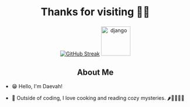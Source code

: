 <!--
**dmt94/dmt94** is a ✨ _special_ ✨ repository because its `README.md` (this file) appears on your GitHub profile.

-->

<h1 align="center">Thanks for visiting 🍳🔥</h1>
<h3 align="center"></h3>


<div align="center">

[![GitHub Streak](https://streak-stats.demolab.com?user=dmt94&theme=codestackr&border_radius=10&date_format=n%2Fj%5B%2FY%5D&ring=EB0F0F)](https://git.io/streak-stats)
<img src="https://pic.funnygifsbox.com/uploads/2020/09/funnygifsbox.com-2020-09-24-07-53-11-65.gif" alt="django" width="80" height="80"/>
  
</div>

<h2 align="center">About Me</h2>

- 😁 Hello, I'm Daevah!

- 🍵 Outside of coding, I love cooking and reading cozy mysteries. 🌶️👩‍🍳🕵️‍♀️



